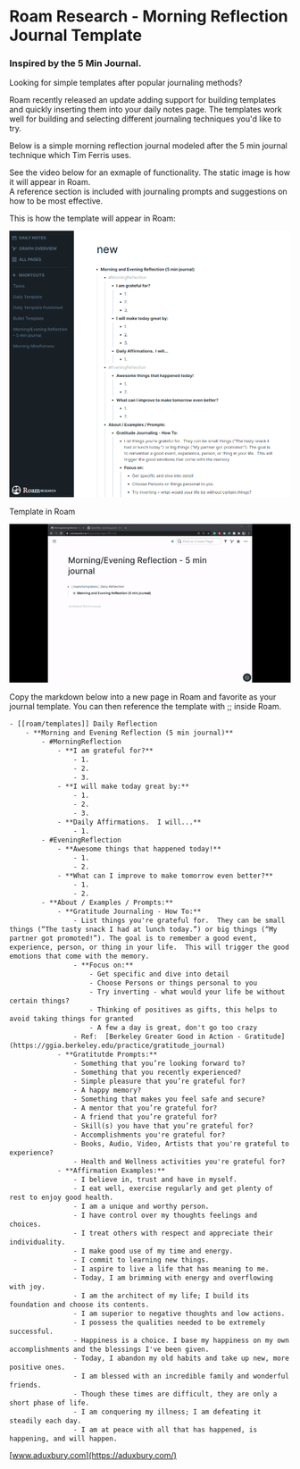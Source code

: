 # Roam Research - Morning Reflection Journal Template


### Inspired by the 5 Min Journal.

Looking for simple templates after popular journaling methods?

Roam recently released an update adding support for building templates and quickly inserting them into your daily notes page.
The templates work well for building and selecting different journaling techniques you'd like to try.

Below is a simple morning reflection journal modeled after the 5 min journal technique which Tim Ferris uses.

See the video below for an exmaple of functionality.  The static image is how it will appear in Roam.  
A reference section is included with journaling prompts and suggestions on how to be most effective.

This is how the template will appear in Roam:

![template in roam](https://github.com/sdux/roam_journal_template/blob/main/roam__journal_template.png)

Template in Roam

![template functionality example](https://github.com/sdux/roam_journal_template/blob/main/roam_morning_reflection_journal_template.gif)

Copy the markdown below into a new page in Roam and favorite as your journal template.  You can then reference the template with ;; inside Roam.

```
- [[roam/templates]] Daily Reflection
    - **Morning and Evening Reflection (5 min journal)**
        - #MorningReflection
            - **I am grateful for?**
                - 1.
                - 2.
                - 3.
            - **I will make today great by:**
                - 1.
                - 2.
                - 3.
            - **Daily Affirmations.  I will...**
                - 1.
        - #EveningReflection
            - **Awesome things that happened today!**
                - 1.
                - 2.
            - **What can I improve to make tomorrow even better?**
                - 1. 
                - 2.
        - **About / Examples / Prompts:**
            - **Gratitude Journaling - How To:**
                - List things you're grateful for.  They can be small things (“The tasty snack I had at lunch today.”) or big things (“My partner got promoted!”). The goal is to remember a good event, experience, person, or thing in your life.  This will trigger the good emotions that come with the memory.
                - **Focus on:**
                    - Get specific and dive into detail
                    - Choose Persons or things personal to you
                    - Try inverting - what would your life be without certain things?
                    - Thinking of positives as gifts, this helps to avoid taking things for granted
                    - A few a day is great, don't go too crazy
                - Ref:  [Berkeley Greater Good in Action - Gratitude](https://ggia.berkeley.edu/practice/gratitude_journal)
            - **Gratitutde Prompts:**
                - Something that you’re looking forward to?
                - Something that you recently experienced?
                - Simple pleasure that you’re grateful for?
                - A happy memory?
                - Something that makes you feel safe and secure?
                - A mentor that you’re grateful for?
                - A friend that you’re grateful for?
                - Skill(s) you have that you’re grateful for?
                - Accomplishments you're grateful for?
                - Books, Audio, Video, Artists that you're grateful to experience?
                - Health and Wellness activities you're grateful for?
            - **Affirmation Examples:**
                - I believe in, trust and have in myself.
                - I eat well, exercise regularly and get plenty of rest to enjoy good health.
                - I am a unique and worthy person.
                - I have control over my thoughts feelings and choices.
                - I treat others with respect and appreciate their individuality.
                - I make good use of my time and energy.
                - I commit to learning new things.
                - I aspire to live a life that has meaning to me.
                - Today, I am brimming with energy and overflowing with joy.
                - I am the architect of my life; I build its foundation and choose its contents.
                - I am superior to negative thoughts and low actions.
                - I possess the qualities needed to be extremely successful.
                - Happiness is a choice. I base my happiness on my own accomplishments and the blessings I've been given.
                - Today, I abandon my old habits and take up new, more positive ones.
                - I am blessed with an incredible family and wonderful friends.
                - Though these times are difficult, they are only a short phase of life.
                - I am conquering my illness; I am defeating it steadily each day.
                - I am at peace with all that has happened, is happening, and will happen.
```
[www.aduxbury.com](https://aduxbury.com/)

